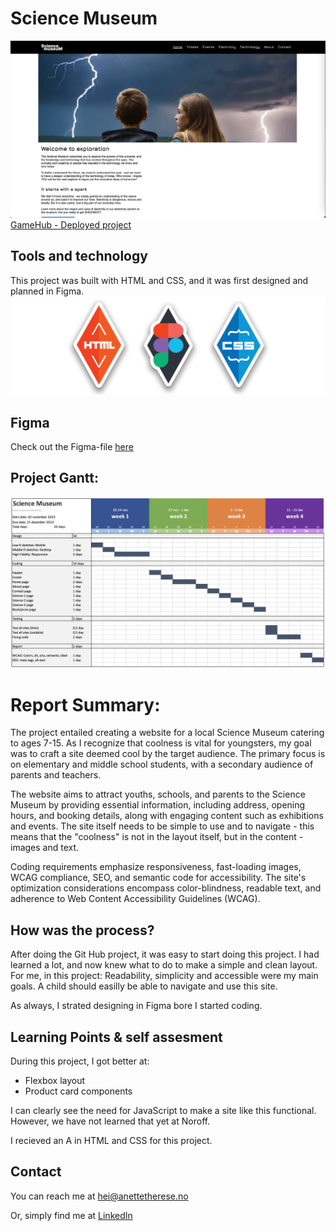 # Science Museum

![image](https://github.com/elanetto/portfolio/blob/main/assets/images/portfolio/science-museum.png?raw=true)
[GameHub - Deployed project](https://science-museum-nu.vercel.app/)

## Tools and technology
This project was built with HTML and CSS, and it was first designed and planned in Figma.
![image](https://github.com/elanetto/portfolio/blob/main/assets/images/readme/badges-html-figma-css.png?raw=true)

## Figma
Check out the Figma-file [here](https://www.figma.com/design/so5C8tp6z0E13xfd2KZNHT/Semester-Project-2023---Science-Museum?node-id=6-2)

## Project Gantt:
![screenshot](https://github.com/elanetto/science-museum/blob/main/assets/planning/Anettes_Gantt.png?raw=true)

# Report Summary:
The project entailed creating a website for a local Science Museum catering to ages 7-15. As I recognize that coolness is vital for youngsters, my goal was to craft a site deemed cool by the target audience. The primary focus is on elementary and middle school students, with a secondary audience of parents and teachers. 

The website aims to attract youths, schools, and parents to the Science Museum by providing essential information, including address, opening hours, and booking details, along with engaging content such as exhibitions and events. The site itself needs to be simple to use and to navigate - this means that the "coolness" is not in the layout itself, but in the content - images and text.

Coding requirements emphasize responsiveness, fast-loading images, WCAG compliance, SEO, and semantic code for accessibility. The site's optimization considerations encompass color-blindness, readable text, and adherence to Web Content Accessibility Guidelines (WCAG).

## How was the process?
After doing the Git Hub project, it was easy to start doing this project. I had learned a lot, and now knew what to do to make a simple and clean layout.
For me, in this project: Readability, simplicity and accessible were my main goals. A child should easilly be able to navigate and use this site.

As always, I strated designing in Figma bore I started coding.

## Learning Points & self assesment
During this project, I got better at:
- Flexbox layout
- Product card components

I can clearly see the need for JavaScript to make a site like this functional. However, we have not learned that yet at Noroff.

I recieved an A in HTML and CSS for this project.

## Contact
You can reach me at hei@anettetherese.no

Or, simply find me at [LinkedIn](https://www.linkedin.com/in/anettetherese/)
